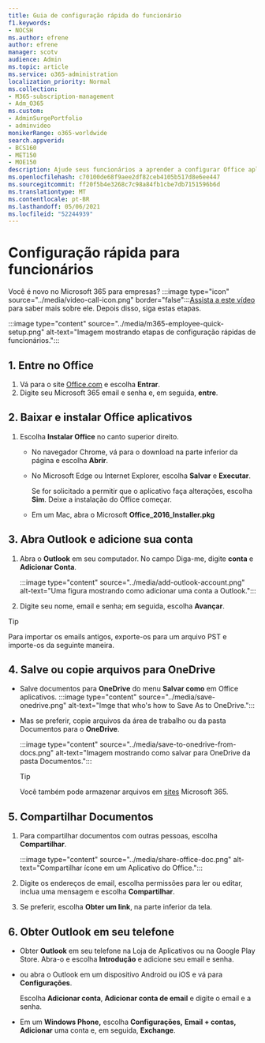```yaml
---
title: Guia de configuração rápida do funcionário
f1.keywords:
- NOCSH
ms.author: efrene
author: efrene
manager: scotv
audience: Admin
ms.topic: article
ms.service: o365-administration
localization_priority: Normal
ms.collection:
- M365-subscription-management
- Adm_O365
ms.custom:
- AdminSurgePortfolio
- adminvideo
monikerRange: o365-worldwide
search.appverid:
- BCS160
- MET150
- MOE150
description: Ajude seus funcionários a aprender a configurar Office aplicativos que eles têm com Microsoft 365 Business Premium.
ms.openlocfilehash: c70100de68f9aee2df82ceb4105b517d8e6ee447
ms.sourcegitcommit: ff20f5b4e3268c7c98a84fb1cbe7db7151596b6d
ms.translationtype: MT
ms.contentlocale: pt-BR
ms.lasthandoff: 05/06/2021
ms.locfileid: "52244939"
---
```

# <a name="employee-quick-setup"></a>Configuração rápida para funcionários

Você é novo no Microsoft 365 para empresas? :::image type="icon" source="../media/video-call-icon.png" border="false":::[Assista a este vídeo](../business/microsoft-365-business-start.md) para saber mais sobre ele. Depois disso, siga estas etapas.

:::image type="content" source="../media/m365-employee-quick-setup.png" alt-text="Imagem mostrando etapas de configuração rápidas de funcionários.":::

## <a name="1-sign-in-to-office"></a>1. Entre no Office

1. Vá para o site [Office.com](https://office.com) e escolha **Entrar**.
1. Digite seu Microsoft 365 email e senha e, em seguida, **entre**.

## <a name="2-download-and-install-office-apps"></a>2. Baixar e instalar Office aplicativos

1. Escolha **Instalar Office** no canto superior direito.
    - No navegador Chrome, vá para o download na parte inferior da página e escolha **Abrir**.
    - No Microsoft Edge ou Internet Explorer, escolha **Salvar** e **Executar**.
    
        Se for solicitado a permitir que o aplicativo faça alterações, escolha **Sim**. Deixe a instalação do Office começar.
    - Em um Mac, abra o Microsoft **Office_2016_Installer.pkg**

## <a name="3-open-outlook-and-add-your-account"></a>3. Abra Outlook e adicione sua conta

1. Abra o **Outlook** em seu computador. No campo Diga-me, digite **conta** e **Adicionar Conta**.

    :::image type="content" source="../media/add-outlook-account.png" alt-text="Uma figura mostrando como adicionar uma conta a Outlook.":::

1. Digite seu nome, email e senha; em seguida, escolha **Avançar**.

> [!TIP]
> Para importar os emails antigos, exporte-os para um arquivo PST e importe-os da seguinte maneira.

## <a name="4-save-or-copy-files-to-onedrive"></a>4. Salve ou copie arquivos para OneDrive

- Salve documentos para **OneDrive** do menu **Salvar como** em Office aplicativos.
    :::image type="content" source="../media/save-onedrive.png" alt-text="Imge that who's how to Save As to OneDrive.":::

- Mas se preferir, copie arquivos da área de trabalho ou da pasta Documentos para o **OneDrive**.

    :::image type="content" source="../media/save-to-onedrive-from-docs.png" alt-text="Imagem mostrando como salvar para OneDrive da pasta Documentos.":::

    > [!TIP]
    > Você também pode armazenar arquivos em [sites](https://support.microsoft.com/office/d18d21a0-1f9f-4f6c-ac45-d52afa0a4a2e) Microsoft 365.

## <a name="5-share-documents"></a>5. Compartilhar Documentos

1. Para compartilhar documentos com outras pessoas, escolha **Compartilhar**.

    :::image type="content" source="../media/share-office-doc.png" alt-text="Compartilhar ícone em um Aplicativo do Office.":::

1. Digite os endereços de email, escolha permissões para ler ou editar, inclua uma mensagem e escolha **Compartilhar**.
1. Se preferir, escolha **Obter um link**, na parte inferior da tela.

## <a name="6-get-outlook-on-your-phone"></a>6. Obter Outlook em seu telefone

- Obter **Outlook** em seu telefone na Loja de Aplicativos ou na Google Play Store. Abra-o e escolha **Introdução** e adicione seu email e senha.
- ou abra o Outlook em um dispositivo Android ou iOS e vá para **Configurações**.

    Escolha **Adicionar conta**, **Adicionar conta de email** e digite o email e a senha.
- Em um **Windows Phone,** escolha **Configurações,** **Email + contas,** **Adicionar** uma conta e, em seguida, **Exchange**.